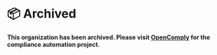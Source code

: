 # 📦 Archived

**This organization has been archived. Please visit [OpenComply](https://github.com/opengovern/opencomply) for the compliance automation project.**
